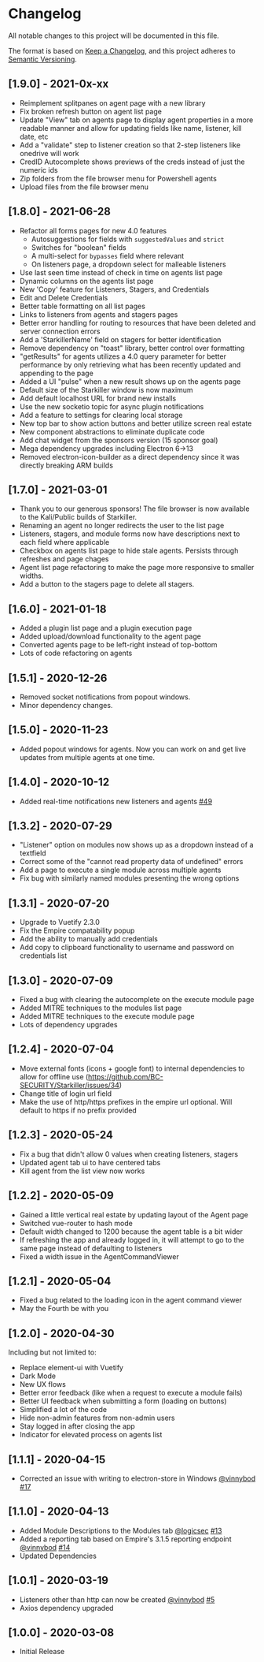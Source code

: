 # Changelog
All notable changes to this project will be documented in this file.

The format is based on [Keep a Changelog](https://keepachangelog.com/en/1.0.0/),
and this project adheres to [Semantic Versioning](https://semver.org/spec/v2.0.0.html).

## [1.9.0] - 2021-0x-xx
- Reimplement splitpanes on agent page with a new library
- Fix broken refresh button on agent list page
- Update "View" tab on agents page to display agent properties in a more readable manner and allow for updating fields like name, listener, kill date, etc
- Add a "validate" step to listener creation so that 2-step listeners like onedrive will work
- CredID Autocomplete shows previews of the creds instead of just the numeric ids
- Zip folders from the file browser menu for Powershell agents
- Upload files from the file browser menu

## [1.8.0] - 2021-06-28
- Refactor all forms pages for new 4.0 features
  - Autosuggestions for fields with `suggestedValues` and `strict`
  - Switches for "boolean" fields
  - A multi-select for `bypasses` field where relevant
  - On listeners page, a dropdown select for malleable listeners
- Use last seen time instead of check in time on agents list page
- Dynamic columns on the agents list page
- New 'Copy' feature for Listeners, Stagers, and Credentials
- Edit and Delete Credentials
- Better table formatting on all list pages
- Links to listeners from agents and stagers pages
- Better error handling for routing to resources that have been deleted and server connection errors
- Add a 'StarkillerName' field on stagers for better identification
- Remove dependency on "toast" library, better control over formatting
- "getResults" for agents utilizes a 4.0 query parameter for better performance by only retrieving what has been recently updated and appending to the page
- Added a UI "pulse" when a new result shows up on the agents page
- Default size of the Starkiller window is now maximum
- Add default localhost URL for brand new installs
- Use the new socketio topic for async plugin notifications
- Add a feature to settings for clearing local storage
- New top bar to show action buttons and better utilize screen real estate
- New component abstractions to eliminate duplicate code
- Add chat widget from the sponsors version (15 sponsor goal)
- Mega dependency upgrades including Electron 6->13
- Removed electron-icon-builder as a direct dependency since it was directly breaking ARM builds

## [1.7.0] - 2021-03-01
- Thank you to our generous sponsors! The file browser is now available to the Kali/Public builds of Starkiller.
- Renaming an agent no longer redirects the user to the list page
- Listeners, stagers, and module forms now have descriptions next to each field where applicable
- Checkbox on agents list page to hide stale agents. Persists through refreshes and page chages
- Agent list page refactoring to make the page more responsive to smaller widths.
- Add a button to the stagers page to delete all stagers.

## [1.6.0] - 2021-01-18
- Added a plugin list page and a plugin execution page
- Added upload/download functionality to the agent page
- Converted agents page to be left-right instead of top-bottom
- Lots of code refactoring on agents

## [1.5.1] - 2020-12-26
- Removed socket notifications from popout windows.
- Minor dependency changes.

## [1.5.0] - 2020-11-23
- Added popout windows for agents. Now you can work on and get live updates from multiple agents at one time.

## [1.4.0] - 2020-10-12
- Added real-time notifications new listeners and agents [#49](https://github.com/BC-SECURITY/Starkiller/pull/49) 

## [1.3.2] - 2020-07-29
- "Listener" option on modules now shows up as a dropdown instead of a textfield
- Correct some of the "cannot read property data of undefined" errors
- Add a page to execute a single module across multiple agents
- Fix bug with similarly named modules presenting the wrong options

## [1.3.1] - 2020-07-20
- Upgrade to Vuetify 2.3.0
- Fix the Empire compatability popup
- Add the ability to manually add credentials
- Add copy to clipboard functionality to username and password on credentials list

## [1.3.0] - 2020-07-09
- Fixed a bug with clearing the autocomplete on the execute module page
- Added MITRE techniques to the modules list page
- Added MITRE techniques to the execute module page
- Lots of dependency upgrades

## [1.2.4] - 2020-07-04
- Move external fonts (icons + google font) to internal dependencies to allow for offline use (https://github.com/BC-SECURITY/Starkiller/issues/34)
- Change title of login url field
- Make the use of http/https prefixes in the empire url optional. Will default to https if no prefix provided

## [1.2.3] - 2020-05-24
- Fix a bug that didn't allow 0 values when creating listeners, stagers
- Updated agent tab ui to have centered tabs
- Kill agent from the list view now works

## [1.2.2] - 2020-05-09
- Gained a little vertical real estate by updating layout of the Agent page
- Switched vue-router to hash mode
- Default width changed to 1200 because the agent table is a bit wider
- If refreshing the app and already logged in, it will attempt to go to the same page instead of defaulting to listeners
- Fixed a width issue in the AgentCommandViewer

## [1.2.1] - 2020-05-04
- Fixed a bug related to the loading icon in the agent command viewer
- May the Fourth be with you

## [1.2.0] - 2020-04-30
Including but not limited to:
- Replace element-ui with Vuetify
- Dark Mode
- New UX flows
- Better error feedback (like when a request to execute a module fails)
- Better UI feedback when submitting a form (loading on buttons)
- Simplified a lot of the code
- Hide non-admin features from non-admin users
- Stay logged in after closing the app
- Indicator for elevated process on agents list

## [1.1.1] - 2020-04-15
- Corrected an issue with writing to electron-store in Windows [@vinnybod](https://github.com/vinnybod) [#17](https://github.com/BC-SECURITY/Starkiller/pull/17)

## [1.1.0] - 2020-04-13
- Added Module Descriptions to the Modules tab [@logicsec](https://github.com/logicsec) [#13](https://github.com/BC-SECURITY/Starkiller/pull/13)
- Added a reporting tab based on Empire's 3.1.5 reporting endpoint [@vinnybod](https://github.com/vinnybod) [#14](https://github.com/BC-SECURITY/Starkiller/pull/14)
- Updated Dependencies

## [1.0.1] - 2020-03-19
- Listeners other than http can now be created [@vinnybod](https://github.com/vinnybod) [#5](https://github.com/BC-SECURITY/Starkiller/issues/5)
- Axios dependency upgraded

## [1.0.0] - 2020-03-08
- Initial Release
